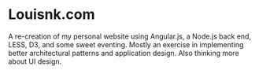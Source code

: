 Louisnk.com
===========

A re-creation of my personal website using Angular.js, a Node.js back end, LESS, D3, and some sweet eventing. Mostly an exercise in implementing better architectural patterns and application design. Also thinking more about UI design.

